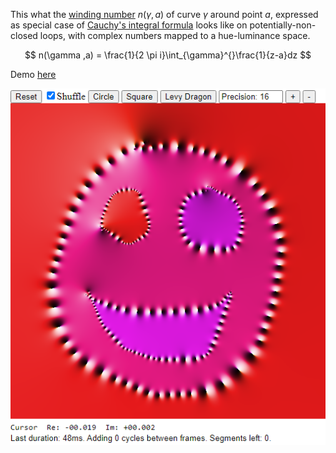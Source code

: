 

This what the [winding number](https://en.wikipedia.org/wiki/Winding_number) $n(\gamma ,a)$ of curve $\gamma$ around point $a$, expressed as special case of [Cauchy's integral formula](https://en.wikipedia.org/wiki/Cauchy%27s_integral_formula) looks like on potentially-non-closed loops, with complex numbers mapped to a hue-luminance space.

$$ n(\gamma ,a) = \frac{1}{2 \pi i}\int_{\gamma}^{}\frac{1}{z-a}dz $$

Demo [here](http://benoit.paris/blog/winding-number-cauchy-line-integral)

<p align="center">
  <img alt="An example" src="demo.png">
</p>
